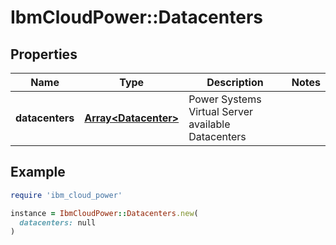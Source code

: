 # IbmCloudPower::Datacenters

## Properties

| Name | Type | Description | Notes |
| ---- | ---- | ----------- | ----- |
| **datacenters** | [**Array&lt;Datacenter&gt;**](Datacenter.md) | Power Systems Virtual Server available Datacenters |  |

## Example

```ruby
require 'ibm_cloud_power'

instance = IbmCloudPower::Datacenters.new(
  datacenters: null
)
```


